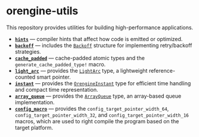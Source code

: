 # orengine-utils

This repository provides utilities for building high-performance applications.

- **[`hints`](./src/hints.rs)** — compiler hints that affect how code is emitted or optimized.
- **[`backoff`](./src/backoff.rs)** — includes the [`Backoff`](./src/backoff.rs) structure for 
   implementing retry/backoff strategies.
- **[`cache_padded`](./src/cache_padded.rs)** — cache-padded atomic types and the `generate_cache_padded_type!` macro.
- **[`light_arc`](./src/light_arc.rs)** — provides the [`LightArc`](./src/light_arc.rs) type, 
    a lightweight reference-counted smart pointer.
- **[`instant`](./src/instant.rs)** — provides the [`OrengineInstant`](./src/instant.rs) type for
    efficient time handling and compact time representation.  
- **[`array_queue`](./src/array_queue.rs)** — provides the [`ArrayQueue`](./src/array_queue.rs) type, 
    an array-based queue implementation.
- **[`config_macro`](./src/config_macro.rs)** — provides the `config_target_pointer_width_64`, 
    `config_target_pointer_width_32`, and `config_target_pointer_width_16` macros, 
    which are used to right compile the program based on the target platform.
